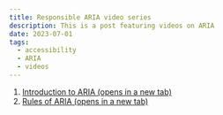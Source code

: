 ```yaml
---
title: Responsible ARIA video series
description: This is a post featuring videos on ARIA
date: 2023-07-01
tags:
  - accessibility
  - ARIA
  - videos
---
```


1. <a href="https://youtu.be/WJigEBef8Yc?si=wwux8ezd0S7po_ta" target="_blank">Introduction to ARIA (opens in a new tab)</a>
2. <a href="https://youtu.be/O8_DaNegYK8?si=8zrmXbdcRW3xN12-" target="_blank">Rules of ARIA (opens in a new tab)</a>
